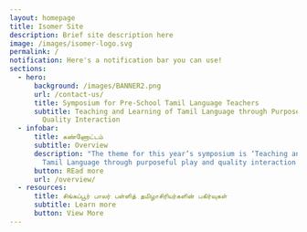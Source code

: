 ```yaml
---
layout: homepage
title: Isomer Site
description: Brief site description here
image: /images/isomer-logo.svg
permalink: /
notification: Here's a notification bar you can use!
sections:
  - hero:
      background: /images/BANNER2.png
      url: /contact-us/
      title: Symposium for Pre-School Tamil Language Teachers
      subtitle: Teaching and Learning of Tamil Language through Purposeful Play &
        Quality Interaction
  - infobar:
      title: கண்ணோட்டம்
      subtitle: Overview
      description: "The theme for this year’s symposium is ‘Teaching and Learning of
        Tamil Language through purposeful play and quality interaction’. "
      button: REad more
      url: /overview/
  - resources:
      title: சிங்கப்பூர் பாலர் பள்ளித் தமிழாசிரியர்களின் பகிர்வுகள்
      subtitle: Learn more
      button: View More
---
```

